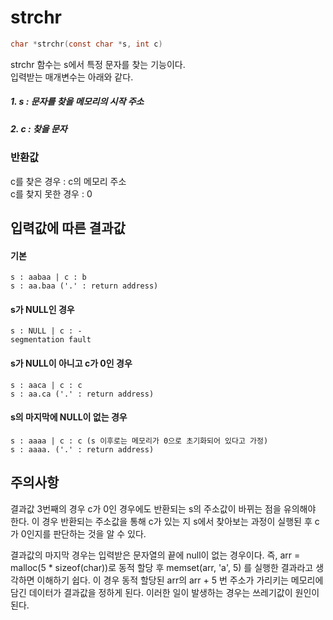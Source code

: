 # strchr
```c
char *strchr(const char *s, int c)
```

strchr 함수는 s에서 특정 문자를 찾는 기능이다.<br/>
입력받는 매개변수는 아래와 같다.<br/>

##### 1. s : 문자를 찾을 메모리의 시작 주소
##### 2. c : 찾을 문자

### 반환값
c를 찾은 경우 : c의 메모리 주소<br/>
c를 찾지 못한 경우 : 0

## 입력값에 따른 결과값
#### 기본
```
s : aabaa | c : b
s : aa.baa ('.' : return address)
```
#### s가 NULL인 경우
```
s : NULL | c : -
segmentation fault
```
#### s가 NULL이 아니고 c가 0인 경우
```
s : aaca | c : c
s : aa.ca ('.' : return address)
```
#### s의 마지막에 NULL이 없는 경우
```
s : aaaa | c : c (s 이후로는 메모리가 0으로 초기화되어 있다고 가정)
s : aaaa. ('.' : return address)
```
## 주의사항
결과값 3번째의 경우 c가 0인 경우에도 반환되는 s의 주소값이 바뀌는 점을 유의해야 한다. 이 경우 반환되는 주소값을 통해 c가 있는 지 s에서 찾아보는 과정이 실행된 후 c가 0인지를 판단하는 것을 알 수 있다.<br/>

결과값의 마지막 경우는 입력받은 문자열의 끝에 null이 없는 경우이다. 즉, arr = malloc(5 * sizeof(char))로 동적 할당 후 memset(arr, 'a', 5) 를 실행한 결과라고 생각하면 이해하기 쉽다. 이 경우 동적 할당된 arr의 arr + 5 번 주소가 가리키는 메모리에 담긴 데이터가 결과값을 정하게 된다. 이러한 일이 발생하는 경우는 쓰레기값이 원인이 된다.<br/>

